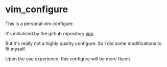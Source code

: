 # vim_configure
This is a personal vim configure.

It's initialized by the github repository [vim](https://github.com/ma6174/vim).

But it's really not a highly quality configure.
So I did some modifications to fit myself.

Upon the use experience, this configure will be more fluent.